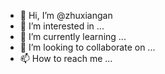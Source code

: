 - 👋 Hi, I’m @zhuxiangan
- 👀 I’m interested in ...
- 🌱 I’m currently learning ...
- 💞️ I’m looking to collaborate on ...
- 📫 How to reach me ...

<!---
zhuxiangan/zhuxiangan is a ✨ special ✨ repository because its `README.md` (this file) appears on your GitHub profile.
You can click the Preview link to take a look at your changes.
--->
